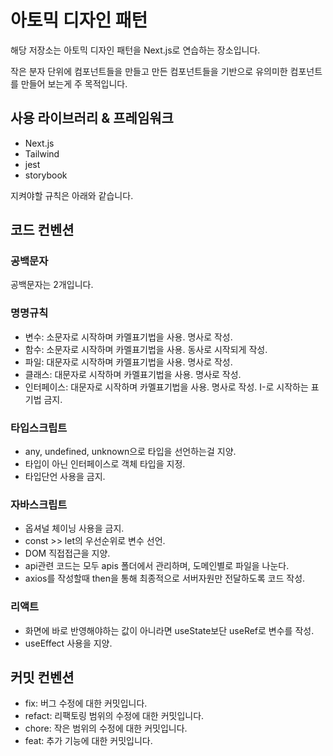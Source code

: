 # 아토믹 디자인 패턴
해당 저장소는 아토믹 디자인 패턴을 Next.js로 연습하는 장소입니다.

작은 분자 단위에 컴포넌트들을 만들고 만든 컴포넌트들을 기반으로 유의미한 컴포넌트를 만들어 보는게 주 목적입니다.

## 사용 라이브러리 & 프레임워크
- Next.js
- Tailwind
- jest
- storybook

지켜야할 규칙은 아래와 같습니다.

## 코드 컨벤션

### 공백문자
공백문자는 2개입니다.

### 명명규칙
- 변수: 소문자로 시작하며 카멜표기법을 사용. 명사로 작성.
- 함수: 소문자로 시작하며 카멜표기법을 사용. 동사로 시작되게 작성.
- 파일: 대문자로 시작하며 카멜표기법을 사용. 명사로 작성.
- 클래스: 대문자로 시작하며 카멜표기법을 사용. 명사로 작성.
- 인터페이스: 대문자로 시작하며 카멜표기법을 사용. 명사로 작성. I-로 시작하는 표기법 금지.

### 타입스크립트
- any, undefined, unknown으로 타입을 선언하는걸 지양.
- 타입이 아닌 인터페이스로 객체 타입을 지정.
- 타입단언 사용을 금지.

### 자바스크립트
- 옵셔널 체이닝 사용을 금지.
- const >> let의 우선순위로 변수 선언.
- DOM 직접접근을 지양.
- api관련 코드는 모두 apis 폴더에서 관리하며, 도메인별로 파일을 나눈다.
- axios를 작성할때 then을 통해 최종적으로 서버자원만 전달하도록 코드 작성.

### 리액트
- 화면에 바로 반영해야하는 값이 아니라면 useState보단 useRef로 변수를 작성.
- useEffect 사용을 지양.

## 커밋 컨벤션
- fix: 버그 수정에 대한 커밋입니다.
- refact: 리팩토링 범위의 수정에 대한 커밋입니다.
- chore: 작은 범위의 수정에 대한 커밋입니다.
- feat: 추가 기능에 대한 커밋입니다.
